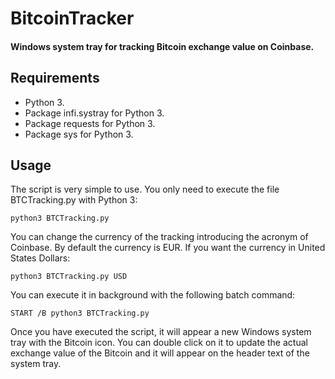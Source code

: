 # BitcoinTracker
#### Windows system tray for tracking Bitcoin exchange value on Coinbase.


## Requirements
  * Python 3.
  * Package infi.systray for Python 3.
  * Package requests for Python 3.
  * Package sys for Python 3.

## Usage

The script is very simple to use. You only need to execute the file BTCTracking.py with Python 3:
```
python3 BTCTracking.py
```

You can change the currency of the tracking introducing the acronym of Coinbase. By default the currency is EUR. If you want the currency in United States Dollars:
```
python3 BTCTracking.py USD
```

You can execute it in background with the following batch command:
```
START /B python3 BTCTracking.py
```

Once you have executed the script, it will appear a new Windows system tray with the Bitcoin icon. You can double click on it to update the actual exchange value of the Bitcoin and it will appear on the header text of the system tray.
